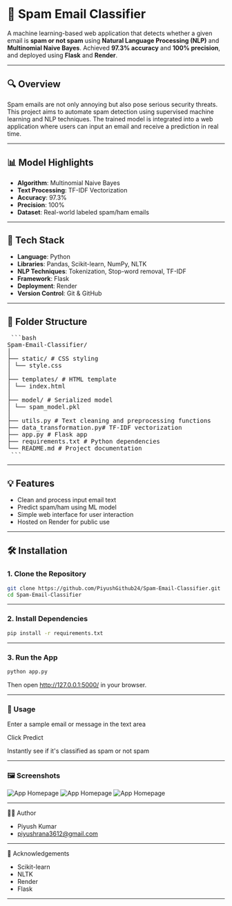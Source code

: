 # 📧 Spam Email Classifier

A machine learning-based web application that detects whether a given email is **spam or not spam** using **Natural Language Processing (NLP)** and **Multinomial Naive Bayes**. Achieved **97.3% accuracy** and **100% precision**, and deployed using **Flask** and **Render**.

---

## 🔍 Overview

Spam emails are not only annoying but also pose serious security threats. This project aims to automate spam detection using supervised machine learning and NLP techniques. The trained model is integrated into a web application where users can input an email and receive a prediction in real time.

---

## 📊 Model Highlights

- **Algorithm**: Multinomial Naive Bayes
- **Text Processing**: TF-IDF Vectorization
- **Accuracy**: 97.3%
- **Precision**: 100%
- **Dataset**: Real-world labeled spam/ham emails

---

## 🧰 Tech Stack

- **Language**: Python
- **Libraries**: Pandas, Scikit-learn, NumPy, NLTK
- **NLP Techniques**: Tokenization, Stop-word removal, TF-IDF
- **Framework**: Flask
- **Deployment**: Render
- **Version Control**: Git & GitHub

---

## 📁 Folder Structure
<pre> ```bash
Spam-Email-Classifier/
│
├── static/ # CSS styling
│ └── style.css
│
├── templates/ # HTML template
│ └── index.html
│
├── model/ # Serialized model
│ └── spam_model.pkl
│
├── utils.py # Text cleaning and preprocessing functions
├── data_transformation.py# TF-IDF vectorization
├── app.py # Flask app
├── requirements.txt # Python dependencies
└── README.md # Project documentation
 ``` </pre>

---

## 💡 Features

- Clean and process input email text
- Predict spam/ham using ML model
- Simple web interface for user interaction
- Hosted on Render for public use

---

## 🛠 Installation

### 1. Clone the Repository
```bash
git clone https://github.com/PiyushGithub24/Spam-Email-Classifier.git
cd Spam-Email-Classifier
 ```

---

### 2. Install Dependencies
```bash
pip install -r requirements.txt
 ```

---

### 3. Run the App
```bash
python app.py
 ```
Then open http://127.0.0.1:5000/ in your browser.

---

### 🧪 Usage
Enter a sample email or message in the text area

Click Predict

Instantly see if it's classified as spam or not spam

---

### 🖼️ Screenshots
![App Homepage](![image](https://github.com/user-attachments/assets/8a892591-4467-45fd-8ffb-438fea8f07f8)
)
![App Homepage](![image](https://github.com/user-attachments/assets/3088fffd-13b3-431b-88c3-3bdd8595259f)
)
![App Homepage](![image](https://github.com/user-attachments/assets/24a439bb-7738-4461-8d9e-b4a84aab8005)
)



---

🙋‍♂️ Author
- Piyush Kumar
- piyushrana3612@gmail.com

---

🌟 Acknowledgements
- Scikit-learn
- NLTK
- Render
- Flask

---
